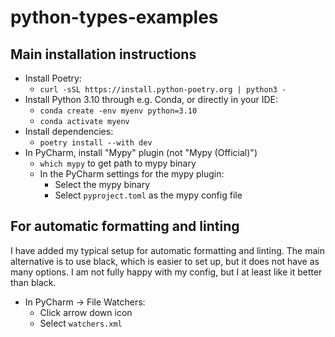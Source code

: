 # python-types-examples

## Main installation instructions

- Install Poetry:
  - `curl -sSL https://install.python-poetry.org | python3 -`
- Install Python 3.10 through e.g. Conda, or directly in your IDE:
  - `conda create -env myenv python=3.10`
  - `conda activate myenv`
- Install dependencies:
  - `poetry install --with dev`
- In PyCharm, install "Mypy" plugin (not "Mypy (Official)")
  - `which mypy` to get path to mypy binary
  - In the PyCharm settings for the mypy plugin:
    - Select the mypy binary 
    - Select `pyproject.toml` as the mypy config file

## For automatic formatting and linting

I have added my typical setup for automatic formatting and linting. The main alternative is to use black, which is easier to set up, but it does not have as many options. I am not fully happy with my config, but I at least like it better than black. 

- In PyCharm -> File Watchers:
  - Click arrow down icon
  - Select `watchers.xml`
